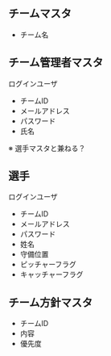 ## チームマスタ

- チーム名

## チーム管理者マスタ

ログインユーザ

- チームID
- メールアドレス
- パスワード
- 氏名

※ 選手マスタと兼ねる？

## 選手

ログインユーザ

- チームID
- メールアドレス
- パスワード
- 姓名
- 守備位置
- ピッチャーフラグ
- キャッチャーフラグ

## チーム方針マスタ

- チームID
- 内容
- 優先度


